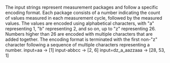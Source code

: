 The input strings represent measurement packages and follow a specific encoding format. Each package consists of a number indicating the count of values measured in each measurement cycle, followed by the measured values.
The values are encoded using alphabetical characters, with "a" representing 1, "b" representing 2, and so on, up to "z" representing 26.
Numbers higher than 26 are encoded with multiple characters that are added
together. The encoding format is terminated with the first non-"z" character
following a sequence of multiple characters representing a number.
input=aa -> [1]
input-abbcc -> [2, 6]
input=dz_a_aazzaaa -> [28, 53, 1]
